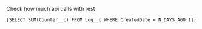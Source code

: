 
Check how much api calls with rest
```Apex
[SELECT SUM(Counter__c) FROM Log__c WHERE CreatedDate = N_DAYS_AGO:1]; 
```



